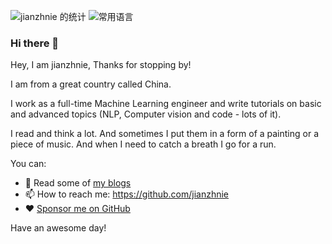 ![jianzhnie 的统计](https://github-readme-stats.vercel.app/api?username=jianzhnie&count_private=true&show_icons=true&theme=radical)
![常用语言](https://github-readme-stats.vercel.app/api/top-langs/?username=jianzhnie&layout=compact)

### Hi there 👋
Hey, I am jianzhnie, Thanks for stopping by!

I am from a great country called China.

I work as a full-time Machine Learning engineer and write tutorials on basic and advanced topics (NLP, Computer vision and code - lots of it).

I read and think a lot. And sometimes I put them in a form of a painting or a piece of music. And when I need to catch a breath I go for a run.

You can:
- 📖  Read some of [my blogs](https://www.zhihu.com/column/fengnie) 
- 📫 How to reach me: https://github.com/jianzhnie
- ❤️ [Sponsor me on GitHub](https://github.com/sponsors/curiousily)

Have an awesome day!
